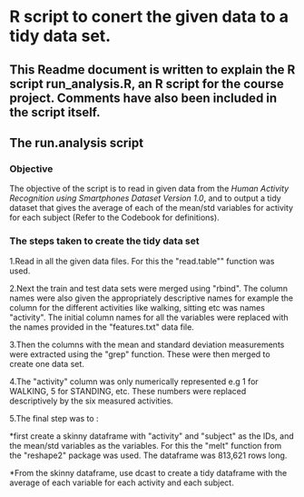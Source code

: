 # R script to conert the given data to a tidy data set.

## This Readme document is written to explain the R script run_analysis.R, an R script for the course project. Comments have also been included in the script itself.

## The run.analysis script

### Objective
The objective of the script is to read in given data from the *Human Activity Recognition using Smartphones Dataset Version 1.0*, and to output a tidy dataset that gives the average of each of the mean/std variables for activity for each subject (Refer to the Codebook for definitions).

### The steps taken to create the tidy data set

1.Read in all the given data files. For this the "read.table"" function was used.

2.Next the train and test data sets were merged using "rbind". The column names were also given the appropriately descriptive names for example the column for the different activities like walking, sitting etc was names "activity".
The initial column names for all the variables were replaced with the names provided in the "features.txt" data file.

3.Then the columns with the mean and standard deviation measurements were extracted using the "grep" function. These were then merged to create one data set.

4.The "activity" column was only numerically represented e.g 1 for WALKING, 5 for STANDING, etc. These numbers were replaced descriptively by the six measured activities.

5.The final step was to :

*first create a skinny dataframe with "activity" and "subject" as the IDs, and the mean/std variables as the variables. For this the "melt" function from the "reshape2" package was used. The dataframe was 813,621 rows long.

*From the skinny dataframe, use dcast to create a tidy dataframe with the average of each variable for each activity and each subject.

















